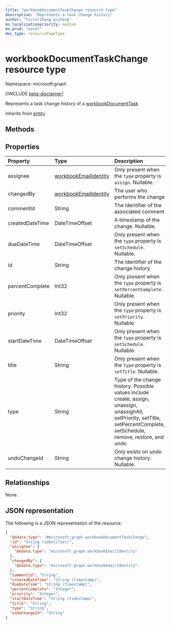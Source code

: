 ```yaml
---
title: "workbookDocumentTaskChange resource type"
description: "Represents a task change history"
author: "VictorZheng-qizheng"
ms.localizationpriority: medium
ms.prod: "excel"
doc_type: resourcePageType
---
```


# workbookDocumentTaskChange resource type

Namespace: microsoft.graph

[!INCLUDE [beta-disclaimer](../../includes/beta-disclaimer.md)]

Represents a task change history of a [workbookDocumentTask](workbookdocumenttask.md)


Inherits from [entity](../resources/entity.md).

## Methods



## Properties
|Property|Type|Description|
|:---|:---|:---|
|assignee|[workbookEmailIdentity](workbookemailidentity.md)|Only present when the `type` property is `assign`. Nullable.|
|changedBy|[workbookEmailIdentity](workbookemailidentity.md)|The user who performs the change|
|commentId|String|The identifier of the associated comment|
|createdDateTime|DateTimeOffset|A timestamp of the change. Nullable.|
|dueDateTime|DateTimeOffset|Only present when the `type` property is `setSchedule`. Nullable. |
|id|String|The identifier of the change history|
|percentComplete|Int32|Only present when the `type` property is `setPercentComplete`. Nullable.|
|priority|Int32|Only present when the `type` property is `setPriority`. Nullable.|
|startDateTime|DateTimeOffset|Only present when the `type` property is `setSchedule`. Nullable.|
|title|String|Only present when the `type` property is `setTitle`. Nullable.|
|type|String|Type of the change history. Possible values include create, assign, unassign, unassignAll, setPriority, setTitle, setPercentComplete, setSchedule, remove, restore, and undo |
|undoChangeId|String|Only exists on undo change history. Nullable.|

## Relationships
None.

## JSON representation
The following is a JSON representation of the resource.
<!-- {
  "blockType": "resource",
  "keyProperty": "id",
  "@odata.type": "microsoft.graph.workbookDocumentTaskChange",
  "baseType": "microsoft.graph.entity",
  "openType": false
}
-->
``` json
{
  "@odata.type": "#microsoft.graph.workbookDocumentTaskChange",
  "id": "String (identifier)",
  "assignee": {
    "@odata.type": "microsoft.graph.workbookEmailIdentity"
  },
  "changedBy": {
    "@odata.type": "microsoft.graph.workbookEmailIdentity"
  },
  "commentId": "String",
  "createdDateTime": "String (timestamp)",
  "dueDateTime": "String (timestamp)",
  "percentComplete": "Integer",
  "priority": "Integer",
  "startDateTime": "String (timestamp)",
  "title": "String",
  "type": "String",
  "undoChangeId": "String"
}
```

